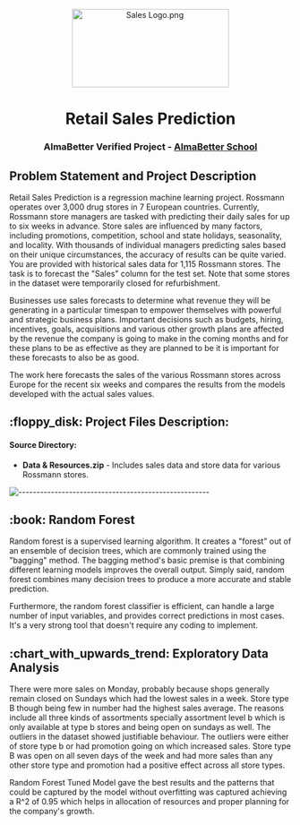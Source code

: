 
<p align="center"> 
  <img src="image\salesgraph.png" alt="Sales Logo.png" width="280px" height="140px">
</p>
<h1 align="center"> Retail Sales Prediction </h1>
<h3 align="center"> AlmaBetter Verified Project - <a href="https://www.almabetter.com/"> AlmaBetter School </a> </h5>

<p align="center"> 
</p>
<h2> Problem Statement and Project Description</h2>

<p>Retail Sales Prediction is a regression machine learning project. Rossmann operates over 3,000 drug stores in 7 European countries. Currently, Rossmann store managers are tasked with predicting their daily sales for up to six weeks in advance. Store sales are influenced by many factors, including promotions, competition, school and state holidays, seasonality, and locality. With thousands of individual managers predicting sales based on their unique circumstances, the accuracy of results can be quite varied. You are provided with historical sales data for 1,115 Rossmann stores. The task is to forecast the "Sales" column for the test set. Note that some stores in the dataset were temporarily closed for refurbishment.</p>

<p>Businesses use sales forecasts to determine what revenue they will be generating in a particular timespan to empower themselves with powerful and strategic business plans. Important decisions such as budgets, hiring, incentives, goals, acquisitions and various other growth plans are affected by the revenue the company is going to make in the coming months and for these plans to be as effective as they are planned to be it is important for these forecasts to also be as good.

The work here forecasts the sales of the various Rossmann stores across Europe for the recent six weeks and compares the results from the models developed with the actual sales values.<p>

<h2> :floppy_disk: Project Files Description:
<h4>Source Directory:</h4>
<ul>
  <li><b>Data & Resources.zip</b> - Includes sales data and store data for various Rossmann stores.</li>
</ul>

![-----------------------------------------------------](https://raw.githubusercontent.com/andreasbm/readme/master/assets/lines/rainbow.png)

<h2> :book: Random Forest</h2>

<p>Random forest is a supervised learning algorithm. It creates a "forest" out of an ensemble of decision trees, which are commonly trained using the "bagging" method. The bagging method's basic premise is that combining different learning models improves the overall output.
Simply said, random forest combines many decision trees to produce a more accurate and stable prediction.


<p>Furthermore, the random forest classifier is efficient, can handle a large number of input variables, and provides correct predictions in most cases. It's a very strong tool that doesn't require any coding to implement.</p>



<h2> :chart_with_upwards_trend: Exploratory Data Analysis</h2>
<p>There were more sales on Monday, probably because shops generally remain closed on Sundays which had the lowest sales in a week. 
Store type B though being few in number had the highest sales average. The reasons include all three kinds of assortments specially assortment level b which is only available at type b stores and being open on sundays as well.
The outliers in the dataset showed justifiable behaviour. The outliers were either of store type b or had promotion going on which increased sales.
 Store type B was open on all seven days of the week and had more sales than any other store type and promotion had a positive effect across all store types.


<p>Random Forest Tuned Model gave the best results and the patterns that could be captured by the model without overfitting was captured achieving a R^2 of 0.95 which helps in allocation of resources and proper planning for the company's growth.
             



